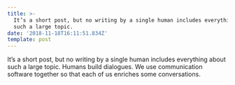 ```yaml
---
title: >-
  It’s a short post, but no writing by a single human includes everything about
  such a large topic.
date: '2018-11-18T16:11:51.834Z'
template: post
---
```

It’s a short post, but no writing by a single human includes everything about such a large topic. Humans build dialogues. We use communication software together so that each of us enriches some conversations.
